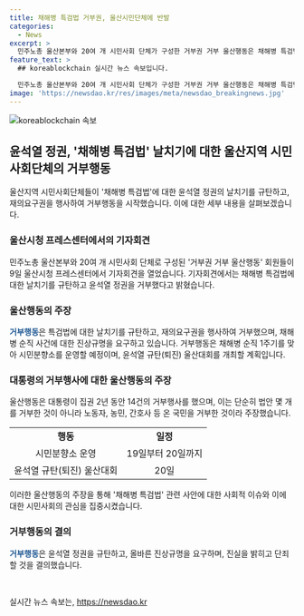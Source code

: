 ```yaml
---
title: 채해병 특검법 거부권, 울산시민단체에 반발
categories:
  - News
excerpt: >
  민주노총 울산본부와 20여 개 시민사회 단체가 구성한 거부권 거부 울산행동은 채해병 특검법에 대한 날치기 거부권을 행사한 윤석열 정권을 규탄하고 나섰다. 이에 대한 지적과 규탄 소리가 나오며, 국민들은 진실을 바란다고 주장했다. 더불어 대통령의 거부권 행사에 대해 노동자, 농민, 간호사를 포함한 온 국민을 거부한 것으로 지적하며, 채해병 순직 1주기를 맞아 시민분향소를 운영할 예정이며, 윤석열 규탄(퇴진) 울산대회를 연다고 밝혔다.
feature_text: >
  ## koreablockchain 실시간 뉴스 속보입니다.

  민주노총 울산본부와 20여 개 시민사회 단체가 구성한 거부권 거부 울산행동은 채해병 특검법에 대한 날치기 거부권을 행사한 윤석열 정권을 규탄하고 나섰다. 이에 대한 지적과 규탄 소리가 나오며, 국민들은 진실을 바란다고 주장했다. 더불어 대통령의 거부권 행사에 대해 노동자, 농민, 간호사를 포함한 온 국민을 거부한 것으로 지적하며, 채해병 순직 1주기를 맞아 시민분향소를 운영할 예정이며, 윤석열 규탄(퇴진) 울산대회를 연다고 밝혔다.
image: 'https://newsdao.kr/res/images/meta/newsdao_breakingnews.jpg'
---
```


<p><img src="https://newsdao.kr/res/images/meta/newsdao_breakingnews.jpg" alt="koreablockchain 속보" /></p>

<h2 data-ke-size="size26">윤석열 정권, '채해병 특검법' 날치기에 대한 울산지역 시민사회단체의 거부행동</h2>

<p data-ke-size="size16">울산지역 시민사회단체들이 '채해병 특검법'에 대한 윤석열 정권의 날치기를 규탄하고, 재의요구권을 행사하여 거부행동을 시작했습니다. 이에 대한 세부 내용을 살펴보겠습니다.</p>

<h3>울산시청 프레스센터에서의 기자회견</h3>

<p data-ke-size="size16">민주노총 울산본부와 20여 개 시민사회 단체로 구성된 '거부권 거부 울산행동' 회원들이 9일 울산시청 프레스센터에서 기자회견을 열었습니다. 기자회견에서는 채해병 특검법에 대한 날치기를 규탄하고 윤석열 정권을 거부했다고 밝혔습니다.</p>

<h3>울산행동의 주장</h3>

<p data-ke-size="size16"><b><span style="color: #1a5490;">거부행동</span></b>은 특검법에 대한 날치기를 규탄하고, 재의요구권을 행사하여 거부했으며, 채해병 순직 사건에 대한 진상규명을 요구하고 있습니다. 거부행동은 채해병 순직 1주기를 맞아 시민분향소를 운영할 예정이며, 윤석열 규탄(퇴진) 울산대회를 개최할 계획입니다.</p>

<h3>대통령의 거부행사에 대한 울산행동의 주장</h3>

<p data-ke-size="size16">울산행동은 대통령이 집권 2년 동안 14건의 거부행사를 했으며, 이는 단순히 법안 몇 개를 거부한 것이 아니라 노동자, 농민, 간호사 등 온 국민을 거부한 것이라 주장했습니다.</p>

<table>
    <tbody>
        <tr>
            <td style="text-align: center; height: 17px;"><b>행동</b></td>
            <td style="text-align: center; height: 17px;"><b>일정</b></td>
        </tr>
        <tr>
            <td style="text-align: center; height: 17px;">시민분향소 운영</td>
            <td style="text-align: center; height: 17px;">19일부터 20일까지</td>
        </tr>
        <tr>
            <td style="text-align: center; height: 17px;">윤석열 규탄(퇴진) 울산대회</td>
            <td style="text-align: center; height: 17px;">20일</td>
        </tr>
    </tbody>
</table>

<p data-ke-size="size16">이러한 울산행동의 주장을 통해 '채해병 특검법' 관련 사안에 대한 사회적 이슈와 이에 대한 시민사회의 관심을 집중시켰습니다.</p>

<h3>거부행동의 결의</h3>

<p data-ke-size="size16"><b><span style="color: #1a5490;">거부행동</span></b>은 윤석열 정권을 규탄하고, 올바른 진상규명을 요구하며, 진실을 밝히고 단죄할 것을 결의했습니다.</p>

<p data-ke-size="size16">&nbsp;</p>
실시간 뉴스 속보는, <a href="https://newsdao.kr" rel="dofollow">https://newsdao.kr</a>


